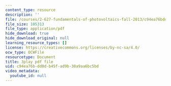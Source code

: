 ```yaml
---
content_type: resource
description: ''
file: /courses/2-627-fundamentals-of-photovoltaics-fall-2013/c94ea76bdd0db45fad9b38a9aa6bc5bd_vN5Yn-niTXE.pdf
file_size: 105313
file_type: application/pdf
hide_download: true
hide_download_original: null
learning_resource_types: []
license: https://creativecommons.org/licenses/by-nc-sa/4.0/
ocw_type: OCWFile
resourcetype: Document
title: 3play pdf file
uid: c94ea76b-dd0d-b45f-ad9b-38a9aa6bc5bd
video_metadata:
  youtube_id: null
---
```


